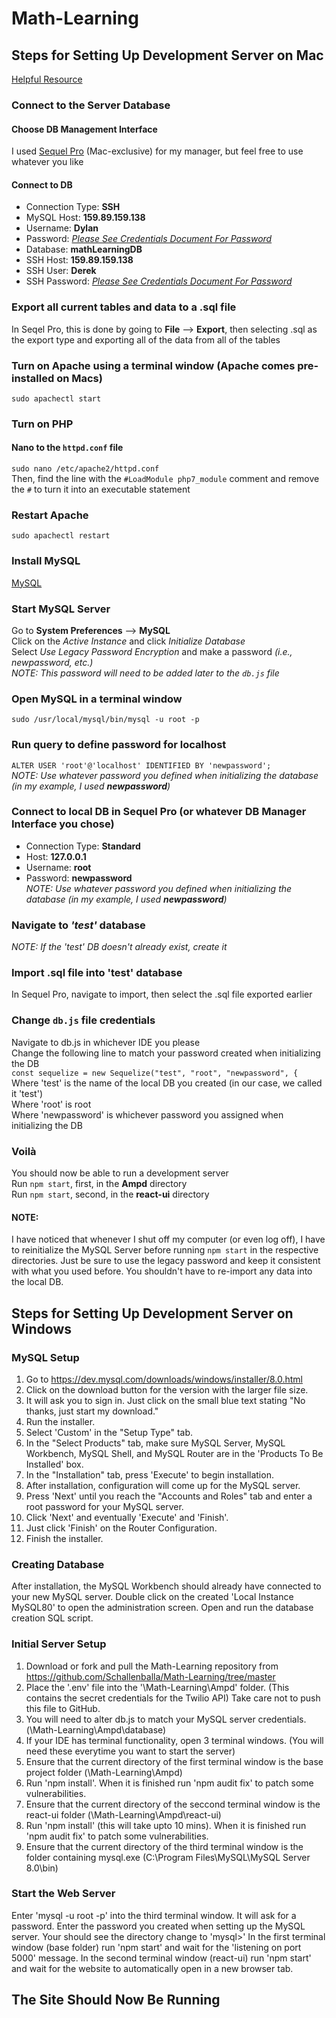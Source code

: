 # Math-Learning  


## Steps for Setting Up Development Server on Mac
[Helpful Resource](https://websitebeaver.com/set-up-localhost-on-macos-high-sierra-apache-mysql-and-php-7-with-sslhttps)  
### Connect to the Server Database  
#### Choose DB Management Interface  
I used [Sequel Pro](https://www.sequelpro.com/) (Mac-exclusive) for my manager, but feel free to use whatever you like  
#### Connect to DB  
* Connection Type: **SSH**
* MySQL Host: **159.89.159.138**
* Username: **Dylan**
* Password: *[Please See Credentials Document For Password](https://docs.google.com/document/d/19IaPQLSc3adlAgujz0a45TBEpVmiXMr2Xvcd_3E-_AQ/edit?usp=sharing)*
* Database: **mathLearningDB**
* SSH Host: **159.89.159.138**
* SSH User: **Derek**
* SSH Password: *[Please See Credentials Document For Password](https://docs.google.com/document/d/19IaPQLSc3adlAgujz0a45TBEpVmiXMr2Xvcd_3E-_AQ/edit?usp=sharing)*  
### Export all current tables and data to a .sql file  
In Seqel Pro, this is done by going to **File** --> **Export**, then selecting .sql as the export type and exporting all of the data from all of the tables
### Turn on Apache using a terminal window **(Apache comes pre-installed on Macs)**  
```sudo apachectl start```  
### Turn on PHP
#### Nano to the ```httpd.conf``` file  
```sudo nano /etc/apache2/httpd.conf```  
Then, find the line with the ```#LoadModule php7_module``` comment and remove the ```#``` to turn it into an executable statement  
### Restart Apache  
```sudo apachectl restart```  
### Install MySQL  
[MySQL](https://dev.mysql.com/downloads/mysql/)  
### Start MySQL Server  
Go to **System Preferences** --> **MySQL**  
Click on the *Active Instance* and click *Initialize Database*  
Select *Use Legacy Password Encryption* and make a password *(i.e., newpassword, etc.)*  
*NOTE: This password will need to be added later to the ```db.js``` file*  
### Open MySQL in a terminal window  
```sudo /usr/local/mysql/bin/mysql -u root -p```  
### Run query to define password for localhost  
```ALTER USER 'root'@'localhost' IDENTIFIED BY 'newpassword';```  
*NOTE: Use whatever password you defined when initializing the database (in my example, I used **newpassword**)*  
### Connect to local DB in Sequel Pro (or whatever DB Manager Interface you chose)  
* Connection Type: **Standard**  
* Host: **127.0.0.1**  
* Username: **root**  
* Password: **newpassword**  
*NOTE: Use whatever password you defined when initializing the database (in my example, I used **newpassword**)*  
### Navigate to *'test'* database
*NOTE: If the 'test' DB doesn't already exist, create it*  
### Import .sql file into 'test' database  
In Sequel Pro, navigate to import, then select the .sql file exported earlier  
### Change ```db.js``` file credentials  
Navigate to db.js in whichever IDE you please  
Change the following line to match your password created when initializing the DB  
```const sequelize = new Sequelize("test", "root", "newpassword", {```  
Where 'test' is the name of the local DB you created (in our case, we called it 'test')  
Where 'root' is root  
Where 'newpassword' is whichever password you assigned when initializing the DB  
### Voilà  
You should now be able to run a development server  
Run ```npm start```, first, in the **Ampd** directory  
Run ```npm start```, second, in the **react-ui** directory  

#### **NOTE:**  
I have noticed that whenever I shut off my computer (or even log off), I have to reinitialize the MySQL Server before running ```npm start``` in the respective directories. Just be sure to use the legacy password and keep it consistent with what you used before. You shouldn't have to re-import any data into the local DB.

## Steps for Setting Up Development Server on Windows
### MySQL Setup
1. Go to https://dev.mysql.com/downloads/windows/installer/8.0.html
2. Click on the download button for the version with the larger file size.
3. It will ask you to sign in. Just click on the small blue text stating "No thanks, just start my download."
4. Run the installer.
5. Select 'Custom' in the "Setup Type" tab.
6. In the "Select Products" tab, make sure MySQL Server, MySQL Workbench, MySQL Shell, and MySQL Router are in the 'Products To Be Installed' box.
7. In the "Installation" tab, press 'Execute' to begin installation.
8. After installation, configuration will come up for the MySQL server.
9. Press 'Next' until you reach the "Accounts and Roles" tab and enter a root password for your MySQL server.
10. Click 'Next' and eventually 'Execute' and 'Finish'.
11. Just click 'Finish' on the Router Configuration.
12. Finish the installer.
### Creating Database
After installation, the MySQL Workbench should already have connected to your new MySQL server.
Double click on the created 'Local Instance MySQL80' to open the administration screen.
Open and run the database creation SQL script.
### Initial Server Setup
1. Download or fork and pull the Math-Learning repository from https://github.com/Schallenballa/Math-Learning/tree/master
2. Place the '.env' file into the '\Math-Learning\Ampd' folder. (This contains the secret credentials for the Twilio API) Take care not to push this file to GitHub.
3. You will need to alter db.js to match your MySQL server credentials. (\Math-Learning\Ampd\database\)
4. If your IDE has terminal functionality, open 3 terminal windows. (You will need these everytime you want to start the server)
5. Ensure that the current directory of the first terminal window is the base project folder (\Math-Learning\Ampd)
6. Run 'npm install'. When it is finished run 'npm audit fix' to patch some vulnerabilities.
7. Ensure that the current directory of the seccond terminal window is the react-ui folder (\Math-Learning\Ampd\react-ui)
8. Run 'npm install' (this will take upto 10 mins). When it is finished run 'npm audit fix' to patch some vulnerabilities.
9. Ensure that the current directory of the third terminal window is the folder containing mysql.exe (C:\Program Files\MySQL\MySQL Server 8.0\bin)
### Start the Web Server
Enter 'mysql -u root -p' into the third terminal window.
It will ask for a password. Enter the password you created when setting up the MySQL server.
Your should see the directory change to 'mysql>'
In the first terminal window (base folder) run 'npm start' and wait for the 'listening on port 5000' message.
In the second terminal window (react-ui) run 'npm start' and wait for the website to automatically open in a new browser tab.

## The Site Should Now Be Running
